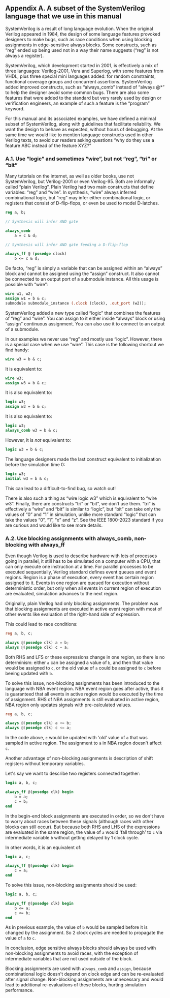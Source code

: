 ## Appendix A. A subset of the SystemVerilog language that we use in this manual

SystemVerilog is a result of long language evolution. When the original
Verilog appeared in 1984, the design of some language features provoked
designers to make bugs, such as race conditions when using blocking
assignments in edge-sensitive always blocks. Some constructs, such as “reg”
ended up being used not in a way their name suggests (“reg” is not always
a register).

SystemVerilog, which development started in 2001, is effectively a mix of
three languages: Verilog-2001, Vera and Superlog, with some features from
VHDL, plus three special mini languages added: for random constraints,
functional coverage groups and concurrent assertions. SystemVerilog added
improved constructs, such as “always_comb” instead of “always @*” to help
the designer avoid some common bugs. There are also some features that were
added to the standard but very rarely used by design or verification
engineers, an example of such a feature is the “program” keyword.

For this manual and its associated examples, we have defined a minimal
subset of SystemVerilog, along with guidelines that facilitate reliability.
We want the design to behave as expected, without hours of debugging. At the
same time we would like to mention language constructs used in other Verilog
texts, to avoid our readers asking questions “why do they use a feature ABC
instead of the feature XYZ?”

### A.1. Use “logic” and sometimes “wire”, but not “reg”, “tri” or “bit”

Many tutorials on the internet, as well as older books, use not
SystemVerilog, but Verilog-2001 or even Verilog-95. Both are informally
called “plain Verilog”. Plain Verilog had two main constructs that define
variables: “reg” and “wire”. In synthesis, “wire” always inferred
combinational logic, but “reg” may infer either combinational logic, or
registers that consist of D-flip-flops, or even be used to model D-latches.

```SystemVerilog
reg a, b;

// Synthesis will infer AND gate

always_comb
    a = c & d;

// Synthesis will infer AND gate feeding a D-flip-flop

always_ff @ (posedge clock)
    b <= c & d;
```

De facto, “reg” is simply a variable that can be assigned within an “always”
block and cannot be assigned using the “assign” construct. It also cannot be
connected to an output port of a submodule instance. All this usage is
possible with “wire”:

```SystemVerilog
wire w1, w2;
assign w1 = b & c;
submodule submodule_instance (.clock (clock), .out_port (w2));
```

SystemVerilog added a new type called “logic” that combines the features of
“reg” and “wire”. You can assign to it either inside “always” block or using
“assign” continuous assignment. You can also use it to connect to an output
of a submodule.

In our examples we never use “reg” and mostly use “logic”. However, there is
a special case when we use “wire”. This case is the following shortcut we
find handy:

```SystemVerilog
wire w3 = b & c;
```

It is equivalent to:

```SystemVerilog
wire w3;
assign w3 = b & c;
```

It is also equivalent to:

```SystemVerilog
logic w3;
assign w3 = b & c;
```

It is also equivalent to:

```SystemVerilog
logic w3;
always_comb w3 = b & c;
```

However, it is _not_ equivalent to:

```SystemVerilog
logic w3 = b & c;
```

The language designers made the last construct equivalent to initialization
before the simulation time 0:

```SystemVerilog
logic w3;
initial w3 = b & c;
```

This can lead to a difficult-to-find bug, so watch out!

There is also such a thing as “wire logic w3” which is equivalent to “wire
w3”. Finally, there are constructs “tri” or “bit”, we don’t use them. “tri”
is effectively a “wire” and “bit” is similar to “logic”, but “bit” can take
only the values of “0” and “1” in simulation, unlike more standard “logic”
that can take the values “0”, “1”, “x” and “z”. See the IEEE 1800-2023
standard if you are curious and would like to see more details.

### A.2. Use blocking assignments with always_comb, non-blocking with always_ff

Even though Verilog is used to describe hardware with lots of processes going
in parallel, it still has to be simulated on a computer with a CPU, that
can only execute one instruction at a time. For parallel processes to be
executed sequentially, Verilog standard defines event queues and event
regions. Region is a phase of execution, every event has certain region
assigned to it. Events in one region are queued for execution without
deterministic order, but only when all events in current region of execution
are evaluated, simulation advances to the next region.

Originally, plain Verilog had only blocking assignments. The problem was
that blocking assignments are executed in active event region with most of
other events like evaluation of the right-hand side of expression.

This could lead to race conditions:

```Verilog
reg a, b, c;

always @(posedge clk) a = b;
always @(posedge clk) c = a;
```

Both RHS and LFS or these expressions change in one region, so there is no
determinism: either `a` can be assigned a value of `b`, and then that
value would be assigned to `c`, or the old value of `a` could be assigned
to `c` before beeing updated with `b`.

To solve this issue, non-blocking assignments has been introduced to the
language with NBA event region. NBA event region goes after active, thus
it is guaranteed that all events in active region would be executed by the
time of assignment. RHS of NBA assignments is still evaluated in active
region, NBA region only updates signals with pre-calculated values.

```Verilog
reg a, b, c;

always @(posedge clk) a <= b;
always @(posedge clk) c <= a;
```

In the code above, `c` would be updated with 'old' value of `a` that was
sampled in active region. The assignment to `a` in NBA region doesn't affect
`c`.

Another advantage of non-blocking assignments is description of shift
registers without temporary variables.

Let's say we want to describe two registers connected together:

```SystemVerilog
logic a, b, c;

always_ff @(posedge clk) begin
    b = a;
    c = b;
end
```

In the begin-end block assignments are executed in order, so we don't have
to worry about races between these signals (although races with other blocks
can still occur). But because both RHS and LHS of the expressions are
evaluated in the same region, the value of `a` would 'fall through' to
`c` via intermediate variable `b` without getting delayed by 1 clock cycle.

In other words, it is an equivalent of:

```SystemVerilog
logic a, c;

always_ff @(posedge clk) begin
    c = a;
end
```

To solve this issue, non-blocking assignments should be used:

```SystemVerilog
logic a, b, c;

always_ff @(posedge clk) begin
    b <= a;
    c <= b;
end
```

As in previous example, the value of `b` would be sampled before it is
changed by the assignment. So 2 clock cycles are needed to propagate the
value of `a` to `c`.

In conclusion, edge sensitive always blocks should always be used with
non-blocking assignments to avoid races, with the exception of intermediate
variables that are not used outside of the block.

Blocking assignments are used with `always_comb` and `assign`, because
combinational logic doesn't depend on clock edge and can be re-evaluated
after signal change. Non-blocking assignments are unnecessary and would lead
to additional re-evaluations of these blocks, hurting simulation performance.
